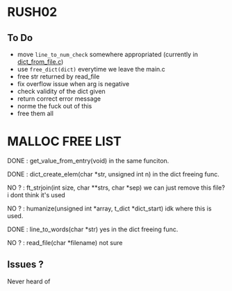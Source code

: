 # RUSH02

## To Do
- move `line_to_num_check` somewhere appropriated (currently in [dict_from_file.c](functions/dict_from_file.c))
- use `free_dict(dict)` everytime we leave the main.c
- free str returned by read_file
- fix overflow issue when arg is negative
- check validity of the dict given
- return correct error message
- norme the fuck out of this
- free them all 

# MALLOC FREE LIST
DONE : get_value_from_entry(void)
in the same funciton.

DONE : dict_create_elem(char *str, unsigned int n) 
in the dict freeing func. 

NO ? : ft_strjoin(int size, char **strs, char *sep)
we can just remove this file? i dont think it's used

NO ? : humanize(unsigned int    *array, t_dict *dict_start)
idk where this is used. 

DONE : line_to_words(char *str)
yes in the dict freeing func.

NO ? : read_file(char *filename)
not sure

## Issues ?
Never heard of
